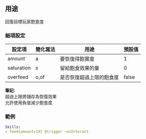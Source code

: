 用途
--------------

回復目標玩家飽食度

### 細項設定

| 設定項 | 簡化寫法 | 用途 | 預設值 |
|------------|---------|-------------------------------------|---------|
| amount | a   | 要恢復得飽實度 | 1   |
| saturation | s   | 留給飽食效果的量 | 0   |
| overfeed   | o,of| 是否恢復超過上限的飽食度  | false   |

**筆記:**  
超過上限將儲存為恢復效果  
允許使用負值減少飽食度

  

### 範例
```yml
Skills:
- feed{amount=10} @trigger ~onInteract
```